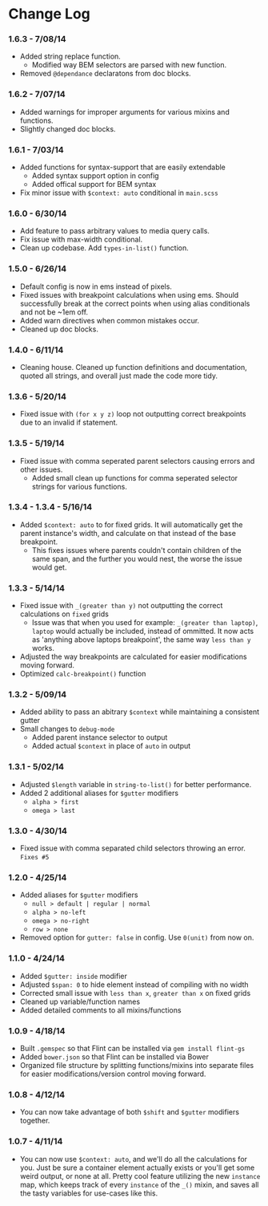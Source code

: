 # Change Log

### 1.6.3 - 7/08/14
* Added string replace function.
    * Modified way BEM selectors are parsed with new function.
* Removed `@dependance` declaratons from doc blocks.

### 1.6.2 - 7/07/14
* Added warnings for improper arguments for various mixins and functions.
* Slightly changed doc blocks.

### 1.6.1 - 7/03/14
* Added functions for syntax-support that are easily extendable
    * Added syntax support option in config
    * Added offical support for BEM syntax
* Fix minor issue with `$context: auto` conditional in `main.scss`

### 1.6.0 - 6/30/14
* Add feature to pass arbitrary values to media query calls.
* Fix issue with max-width conditional.
* Clean up codebase. Add `types-in-list()` function.

### 1.5.0 - 6/26/14
* Default config is now in ems instead of pixels.
* Fixed issues with breakpoint calculations when using ems. Should successfully break at the correct points when using alias conditionals and not be ~1em off.
* Added warn directives when common mistakes occur.
* Cleaned up doc blocks.

### 1.4.0 - 6/11/14
* Cleaning house. Cleaned up function definitions and documentation, quoted all strings, and overall just made the code more tidy.

### 1.3.6 - 5/20/14
* Fixed issue with `(for x y z)` loop not outputting correct breakpoints due to an invalid if statement.

### 1.3.5 - 5/19/14
* Fixed issue with comma seperated parent selectors causing errors and other issues.
    * Added small clean up functions for comma seperated selector strings for various functions.

### 1.3.4 - 1.3.4 - 5/16/14
* Added `$context: auto` to for fixed grids. It will automatically get the parent instance's width, and calculate on that instead of the base breakpoint.
    * This fixes issues where parents couldn't contain children of the same span, and the further you would nest, the worse the issue would get.

### 1.3.3 - 5/14/14
* Fixed issue with `_(greater than y)` not outputting the correct calculations on `fixed` grids
    * Issue was that when you used for example: `_(greater than laptop)`, `laptop` would actually be included, instead of ommitted. It now acts as 'anything above laptops breakpoint', the same way `less than y` works.
* Adjusted the way breakpoints are calculated for easier modifications moving forward.
* Optimized `calc-breakpoint()` function

### 1.3.2 - 5/09/14
* Added ability to pass an abitrary `$context` while maintaining a consistent gutter
* Small changes to `debug-mode`
    * Added parent instance selector to output
    * Added actual `$context` in place of `auto` in output

### 1.3.1 - 5/02/14
* Adjusted `$length` variable in `string-to-list()` for better performance.
* Added 2 additional aliases for `$gutter` modifiers
    * `alpha > first`
    * `omega > last`

### 1.3.0 - 4/30/14
* Fixed issue with comma separated child selectors throwing an error. `Fixes #5`

### 1.2.0 - 4/25/14
* Added aliases for `$gutter` modifiers
    * `null > default | regular | normal`
    * `alpha > no-left`
    * `omega > no-right`
    * `row > none`
* Removed option for `gutter: false` in config. Use `0(unit)` from now on.

### 1.1.0 - 4/24/14
* Added `$gutter: inside` modifier
* Adjusted `$span: 0` to hide element instead of compiling with no width
* Corrected small issue with `less than x`, `greater than x` on fixed grids
* Cleaned up variable/function names
* Added detailed comments to all mixins/functions

### 1.0.9 - 4/18/14
* Built `.gemspec` so that Flint can be installed via `gem install flint-gs`
* Added `bower.json` so that Flint can be installed via Bower
* Organized file structure by splitting functions/mixins into separate files for easier modifications/version control moving forward.

### 1.0.8 - 4/12/14
* You can now take advantage of both `$shift` and `$gutter` modifiers together.

### 1.0.7 - 4/11/14
* You can now use `$context: auto`, and we'll do all the calculations for you. Just be sure a container element actually exists or you'll get some weird output, or none at all. Pretty cool feature utilizing the new `instance` map, which keeps track of every `instance` of the `_()` mixin, and saves all the tasty variables for use-cases like this.
